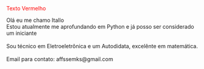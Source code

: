 
<html lang="pt-BR">
    <head>
        <meta charset="utf-8">
        <span style="color:red;">Texto Vermelho</span>
    </head>
    <body>
        <p id="Texto Vermelho">Olá eu me chamo Itallo<br>
          Estou atualmente me aprofundando em Python e já posso ser considerado um iniciante<br><br>
          Sou técnico em Eletroeletrônica e um Autodidata, excelênte em matemática.<br><br>
          Email para contato: affssemks@gmail.com
        </p>
    </body>
</html>





